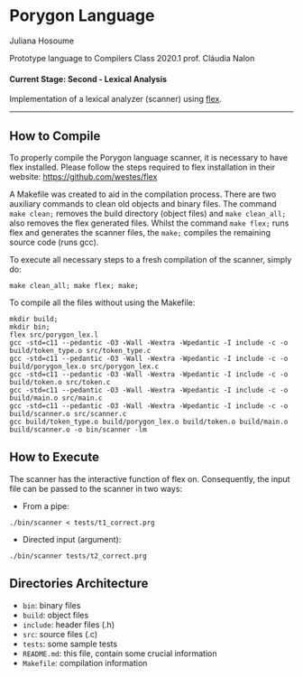 # Porygon Language
Juliana Hosoume

Prototype language to Compilers Class 2020.1
prof. Cláudia Nalon

#### Current Stage: Second - Lexical Analysis
Implementation of a lexical analyzer (scanner) using [flex](https://github.com/westes/flex).

---

## How to Compile
To properly compile the Porygon language scanner, it is necessary to have flex installed. Please follow the steps required to flex installation in their website:
https://github.com/westes/flex

A Makefile was created to aid in the compilation process. There are two auxiliary commands to clean old objects and binary files. The command `make clean;` removes the build directory (object files) and `make clean_all;` also removes the flex generated files. Whilst the command `make flex;` runs flex and generates the scanner files, the `make;` compiles the remaining source code (runs gcc).

To execute all necessary steps to a fresh compilation of the scanner, simply do:

```console
make clean_all; make flex; make;
```

To compile all the files without using the Makefile:
```console
mkdir build;
mkdir bin;
flex src/porygon_lex.l
gcc -std=c11 --pedantic -O3 -Wall -Wextra -Wpedantic -I include -c -o build/token_type.o src/token_type.c
gcc -std=c11 --pedantic -O3 -Wall -Wextra -Wpedantic -I include -c -o build/porygon_lex.o src/porygon_lex.c
gcc -std=c11 --pedantic -O3 -Wall -Wextra -Wpedantic -I include -c -o build/token.o src/token.c
gcc -std=c11 --pedantic -O3 -Wall -Wextra -Wpedantic -I include -c -o build/main.o src/main.c
gcc -std=c11 --pedantic -O3 -Wall -Wextra -Wpedantic -I include -c -o build/scanner.o src/scanner.c
gcc build/token_type.o build/porygon_lex.o build/token.o build/main.o build/scanner.o -o bin/scanner -lm
```

## How to Execute
The scanner has the interactive function of flex on. Consequently, the input file can be passed to the scanner in two ways:
* From a pipe:
```console
./bin/scanner < tests/t1_correct.prg
```
* Directed input (argument):
```console
./bin/scanner tests/t2_correct.prg
```

## Directories Architecture
* `bin`: binary files
* `build`: object files
* `include`: header files (.h)
* `src`: source files (.c)
* `tests`: some sample tests
* `README.md`: this file, contain some crucial information
* `Makefile`: compilation information
